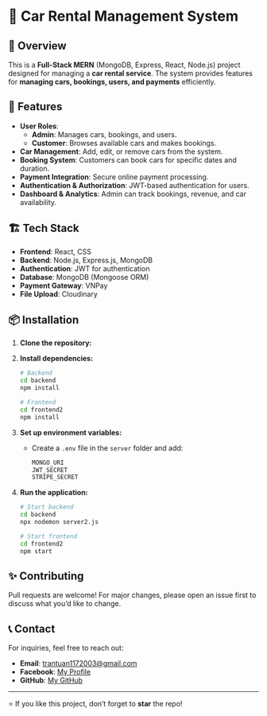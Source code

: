 # 🚗 Car Rental Management System

## 📌 Overview
This is a **Full-Stack MERN** (MongoDB, Express, React, Node.js) project designed for managing a **car rental service**. The system provides features for **managing cars, bookings, users, and payments** efficiently.

## 🚀 Features

- **User Roles**:
  - **Admin**: Manages cars, bookings, and users.
  - **Customer**: Browses available cars and makes bookings.
- **Car Management**: Add, edit, or remove cars from the system.
- **Booking System**: Customers can book cars for specific dates and duration.
- **Payment Integration**: Secure online payment processing.
- **Authentication & Authorization**: JWT-based authentication for users.
- **Dashboard & Analytics**: Admin can track bookings, revenue, and car availability.

## 🏗️ Tech Stack

- **Frontend**: React, CSS
- **Backend**: Node.js, Express.js, MongoDB
- **Authentication**: JWT for authentication
- **Database**: MongoDB (Mongoose ORM)
- **Payment Gateway**: VNPay
- **File Upload**: Cloudinary

## 📦 Installation

1. **Clone the repository:**

2. **Install dependencies:**
   ```sh
   # Backend
   cd backend
   npm install

   # Frontend
   cd frontend2
   npm install
   ```

3. **Set up environment variables:**
   - Create a `.env` file in the `server` folder and add:
     ```sh
     MONGO_URI
     JWT_SECRET
     STRIPE_SECRET
     ```

4. **Run the application:**
   ```sh
   # Start backend
   cd backend
   npx nodemon server2.js

   # Start frontend
   cd frontend2
   npm start
   ```

## ✨ Contributing
Pull requests are welcome! For major changes, please open an issue first to discuss what you’d like to change.

## 📞 Contact
For inquiries, feel free to reach out:
- **Email**: trantuan1172003@gmail.com
- **Facebook**: [My Profile](https://www.facebook.com/trananhtuan1173)
- **GitHub**: [My GitHub](https://github.com/anhtuan1172003)

---
⭐ If you like this project, don’t forget to **star** the repo!
